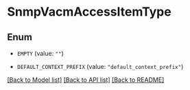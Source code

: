 # SnmpVacmAccessItemType

## Enum


* `EMPTY` (value: `""`)

* `DEFAULT_CONTEXT_PREFIX` (value: `"default_context_prefix"`)


[[Back to Model list]](../README.md#documentation-for-models) [[Back to API list]](../README.md#documentation-for-api-endpoints) [[Back to README]](../README.md)


